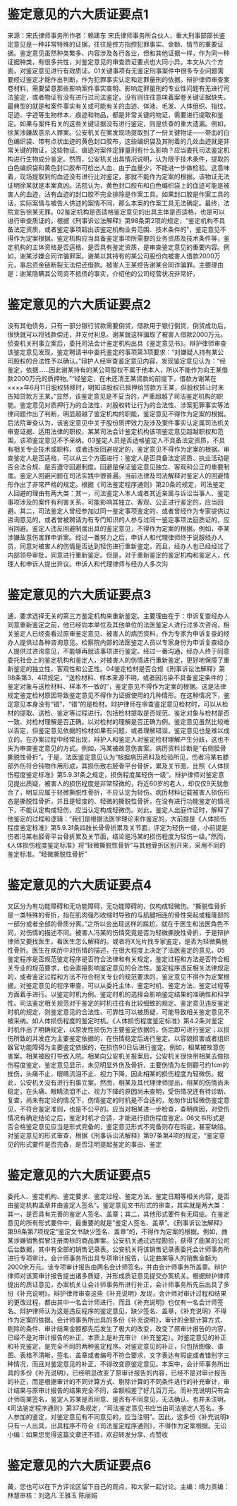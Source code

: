# 鉴定意见的六大质证要点1

来源：宋氏律师事务所作者：赖建东 宋氏律师事务所合伙人，重大刑事部部长鉴定意见是一种非常特殊的证据，往往是控方指控犯罪事实、金额、情节的重要证据。鉴定意见虽然种类繁多、内容涉及各行各业，但和其他证据一样，作为同一种证据种类，有很多共性，对鉴定意见的审查质证要点也大同小异。本文从六个方面，对鉴定意见进行有效质证。01关键事项有无鉴定刑事案件中很多专业问题需要经过鉴定才能作出判断，作为犯罪事实认定和定罪量刑的依据。辩护律师审查案卷材料，需要留意那些影响案件事实查明、影响定罪量刑的专业性问题有无进行司法鉴定，或者物证有没有进行过司法鉴定，没有则往往意味着案卷关键证据缺失。最典型的就是和案件事实有关或可能有关的血迹、体液、毛发、人体组织、指纹、足迹、字迹等生物样本、痕迹和物品，都是非常关键的物证，需要进行提取和鉴定。如果与案件有关的这些关键证据没有进行鉴定，则是侦查的重大遗漏。例如，徐某涉嫌故意杀人罪案。公安机关在案发现场提取到了一份关键物证——带血的白色编织袋、带有点状血迹的黄色封口胶布，这些编织袋及其附着的几处血迹就是非常关键的物证，这些物证、痕迹对案件定罪量刑有什么影响？应当委托司法鉴定机构进行生物成分鉴定。然而，公安机关出具情况说明，认为限于技术条件，提取的白色编织袋和黄色封口胶布可检出人血，由于血量少，不能进一步做检验。这意味着，现场提取到的血迹没有进行比对鉴定，那就不能作为定案的根据。该物证无法证明徐某就是本案真凶。法院认为，黄色封口胶布和白色编织袋上的血迹可能是被害人的血迹，沾有血迹的封口胶不完全排除是作案工具。如果封口胶是作案工具的话，实际案情与被告人供述的案情不同，那么本案的作案工具无法确定。最终，法院宣告徐某无罪。02鉴定机构是否适格鉴定意见的出具主体是否适格，也是可以进行审查质证的。根据《刑事诉讼法解释》第98条第2项的规定，“鉴定机构不具备法定资质，或者鉴定事项超出该鉴定机构业务范围、技术条件的”，鉴定意见不得作为定案根据。鉴定机构应当具备鉴定事项所需要的业务资质及技术条件等，鉴定机构的主体资格是否适格、是否具有鉴定资质，是审查鉴定意见的重要内容。例如，谢某涉嫌合同诈骗罪案。谢某以其持有的某公司股份向被害人借款2000万元，事后资金链断裂无法偿还借款。被害人王某控告谢某合同诈骗罪。主要理由是：谢某隐瞒其公司资不抵债的事实，介绍他的公司经营状况非常好，

# 鉴定意见的六大质证要点2

没有其他债务，只有一部分银行贷款需要倒贷，借款用于银行倒贷，倒贷成功后，很快就可以将钱款偿还，并支付利息。谢某就这样骗取了被害人借款2000万元。侦查机关刑事立案后，委托司法会计鉴定机构出具《鉴定意见书》。辩护律师审查该鉴定意见发现，鉴定聘请书中委托鉴定的事项第3项要求：“对嫌疑人持有某公司股权的合法性予以确认。”辩护人经审查鉴定意见内容，发现鉴定意见认为：“经鉴定，依据……因此谢某持有的某公司股权不属于他本人，所以不能作为向王某借款2000万元的质押物。”“经鉴定，在未还清王某贷款的前提下，借款方谢某在××××年6月11日股权转移时，明知该股权已抵押给贷款方王某，但股权转让时未告知贷款方王某。”显然，该鉴定意见是不妥当的，严重超越了司法鉴定机构的职能。鉴定意见对质押行为的合法性、对股权转让行为的合法性、涉案犯罪事实等法律问题作出了判断，明显超越了鉴定机构的职能，鉴定意见不得作为定案的根据。后法院审查认为，该鉴定意见中关于股份质押效力及涉及案件事实认定属司法机关审查证据、适用法律的职权，某某司法会计鉴定机构该项鉴定意见超越职权和范围，该项鉴定意见不予采纳。03鉴定人员是否适格鉴定人不具备法定资质，不具有相关专业技术或职称，或者违反回避规定的，鉴定意见不得作为定案的根据。审查鉴定人是否适格，可以从三个方面进行：鉴定人是否具备法定资质、执业活动是否合法合规、是否遵守回避制度。回避是保证鉴定意见独立、客观和公正的重要制度。鉴定人回避问题在司法实践中很普遍。当前法律及司法解释对鉴定人的回避情形作出了非常严格的规定。根据《司法鉴定程序通则》第20条的规定，司法鉴定人回避的理由有两大类：其一，司法鉴定人本人或者其近亲属与诉讼当事人、鉴定事项涉及的案件有利害关系，可能影响其独立、客观、公正进行鉴定的，应当回避。其二，司法鉴定人曾经参加过同一鉴定事项鉴定的，或者曾经作为专家提供过咨询意见的，或者曾被聘请为有专门知识的人参与过同一鉴定事项法庭质证的，应当回避。鉴定人违反回避制度出具的鉴定意见，不得作为定案的根据。例如，李某涉嫌故意伤害罪申诉案。经过一番努力之后，申诉人和代理律师终于说服经办人员，同意对被害人的伤情是否达到轻伤进行重新鉴定。而且，经办人也已经经过了内部领导审批，同意进行重新鉴定。但是，对于重新鉴定的鉴定机构和鉴定人，代理人和申诉人提出异议。申诉人和代理律师与经办人多次沟

# 鉴定意见的六大质证要点3

通，要求选择无关的第三方鉴定机构来重新鉴定。主要理由在于：申诉复查经办人同意重新鉴定之前，他已经向本单位及其他单位的法医鉴定人进行过多次咨询，相关鉴定人已经查看过原审鉴定意见、被害人的病历资料，作为专家为申诉复查的经办人提供过各种咨询意见。检察院内部的法医鉴定人员以专家身份为申诉复查经办人提供过咨询意见，不能够再就该事项进行鉴定。经过一番沟通，经办人终于同意委托社会上的鉴定机构和鉴定人，对被害人的伤情进行重新鉴定，更好地保障了重新鉴定的独立性、客观性和公正性。04鉴定检材是否合规《刑事诉讼法解释》第98条第3、4项规定，“送检材料、样本来源不明，或者因污染不具备鉴定条件的；鉴定对象与送检材料、样本不一致的”，鉴定意见不得作为定案的根据。这是法律规定鉴定检材原因导致鉴定意见不得作为证据使用的几种情形。在这种情况下，鉴定意见本身没有“错”，“错”的是检材。辩护律师在审查鉴定意见检材时，可以从检材的提取、送检、鉴定等过程进行。包括检材提取是否规范、鉴定对象与检材是否一致、对检材理解是否正确。以对检材的理解是否正确为例。鉴定意见虽然比较难以否定，但鉴定意见依据的检材如果有问题，或者理解错误，鉴定意见也是难以成立的。在办案过程中经常出现，辩护人和鉴定人对鉴定检材理解产生分歧，这也不失为审查鉴定意见的方式。例如，冯某被故意伤害案。病历资料诊断是“右侧胫骨撕脱性骨折”。于是，法医鉴定意见认为“根据病历资料及检验所见，伤者冯某右膝部外伤符合钝物作用形成，其损伤致右胫骨平台骨折，累及关节面，比照《人体损伤程度鉴定标准》第5.9.3f条之规定，损伤程度属轻伤一级”。辩护律师对鉴定意见提出质疑，被害人的损伤程度是非常轻微的，将近60岁的老人，却仅仅9天就愈合了，明显应属于轻微撕脱性骨折，不应认定为轻伤。病历材料记载被害人损伤形态是撕脱性骨折，并且是轻度的、轻微的撕脱性骨折，在没有进行功能鉴定的情况下，不能认定构成轻伤，应当认定构成轻微伤。对此，鉴定人出庭作证时，解释了他鉴定的过程和逻辑：“我们是根据法医学理论来作鉴定的，大前提是《人体损伤程度鉴定标准》第5.9.3f条四肢长骨骨折累及关节面，评定为轻伤一级，小前提是伤者冯某右胫骨平台骨折累及关节面，结论是冯某的损伤程度为轻伤一级。”然而，《人体损伤程度鉴定标准》将“轻微撕脱性骨折”与其他骨折区别开来，采用不同的鉴定标准。“轻微撕脱性骨折”

# 鉴定意见的六大质证要点4

又区分为有功能障碍和无功能障碍，无功能障碍的，仅构成轻微伤。“撕脱性骨折是一类特殊的骨折，指在肌肉强烈收缩时导致的与肌腱相连的骨性突起或粗隆部的一部分或者全部的骨质分离。”之所以会出现这样的尴尬，就在于医生和法医角色不同，对伤情的描述不同。被害人冯某的伤情究竟是否为轻微撕脱性骨折，于是辩护律师又要找医生，看医生怎么解释的。或者将X光片找专家鉴定，是否为轻微撕脱性骨折。医生在病历中对伤情的描述，在很大程度上决定了法医鉴定的意见。05鉴定程序是否规范鉴定程序是否符合法律和有关规定，鉴定过程和方法是否符合相关专业的规范要求，也会直接影响鉴定意见的合法性。鉴定程序违反相关法律规定的，或者鉴定过程和方法不符合相关专业的规范要求的，鉴定意见不得作为定案根据。对鉴定意见的程序审查，可以从委托主体、鉴定时机、鉴定方法、鉴定过程等方面着手进行。以鉴定时机为例。鉴定时机的选择会影响鉴定结果的准确性和科学性。司法鉴定相关规范对于鉴定的时机往往有比较细致的规定。鉴定意见违反鉴定时机的规定，则鉴定意见的合法性、可靠性可以被质疑，可能导致相关鉴定意见不被采纳。如人体损伤程度的鉴定时机。《人体损伤程度鉴定标准》第4.2条对鉴定时机作出了明确规定，以原发性损伤为主要鉴定依据的，伤后即可进行鉴定；以损伤所致的并发症为主要鉴定依据的，在伤情稳定后进行鉴定。以容貌损害或者组织器官功能障碍为主要鉴定依据的，在损伤90日后进行鉴定。例如，相某被故意伤害案。相某被殴打导致入院。相某向公安机关报案后，公安机关很快带相某去做损伤程度鉴定，鉴定意见显示，未见明显外伤及骨折，主要伤情为左侧颧弓约1cm的挫伤，头痛不止、眼睛流泪不止、视力下降，因此相某的损伤程度为轻微伤。据此，公安机关没有进行刑事立案。然而，相某及其代理律师提出，相某的伤情尚未稳定，在头痛、眼睛流泪不止、视力下降的原因尚未查明，受伤情况还有待诊断、复查，尚未有定论的情况下，伤情鉴定的时机是不合适的，匆匆作出轻微伤鉴定意见，不符合鉴定准则，也是不公平的。应当对相某进一步检查，查明病因，对受伤情况有确定结论之后，鉴定时机才合适，才能进行损伤程度鉴定。06文书形式是否合格鉴定意见应当是形式完备的，鉴定意见形式不完备则存在瑕疵，甚至缺陷。对鉴定意见的形式审查，根据《刑事诉讼法解释》第97条第4项的规定，“鉴定意见的形式要件是否完备，是否注明提起鉴定的事由、鉴定

# 鉴定意见的六大质证要点5

委托人、鉴定机构、鉴定要求、鉴定过程、鉴定方法、鉴定日期等相关内容，是否由鉴定机构盖章并由鉴定人签名”。鉴定意见文书形式的审查，其实就是两大类：其一，是否具有完善的鉴定人签名、盖章；其二，其他形式要件有无瑕疵。在鉴定意见的所有形式要件中，最重要的就是“鉴定人签名、盖章”。《刑事诉讼法解释》第98条第7项规定“鉴定文书缺少签名、盖章”的，不得作为定案的根据。例如，曲某涉嫌销售假冒注册商标的商品罪案。公安机关通过远程勘验，获得了曲某的公司后台数据，其中有全部的销售记录表。公安机关将该销售记录表委托会计师事务所进行专项审计。会计师事务所出具专项审计报告，认定曲某等人的销售金额为2000余万元。该专项审计报告由两名会计师签名，并由会计师事务所盖章。辩护律师对该案审计报告提出诸多质疑，并形成质证意见提交办案机关。根据辩护律师提出的质证意见，办案机关让会计师事务所进行补正，会计师事务所先后出具了多份《补充说明》。辩护律师审查这些《补充说明》发现，会计师对审计过程和结果的更改过程，都由其中一名会计师进行，而且《补充说明》也仅有一名会计师签名。辩护律师认为这是违反程序的鉴定意见，缺少签名、盖章，《补充说明》不得作为定案的依据。会计师事务所出具的多份《补充说明》，审计的金额计算方式、剔除的条件、审计结果金额都先后发生了极大的改变，改变了原审计报告的内容，已经不是对审计报告的补正，本质上是补充审计（补充鉴定）。对鉴定意见的补正和补充鉴定，是完全不同的两种鉴定程序。对鉴定意见的补正，只包括图像、谱图、表格不清晰，签名、盖章或者编号不符合要求，文字表达有瑕疵或者错别字三种情况，而且对鉴定意见的补正，不得改变原鉴定意见。本案中，会计师事务所出具的多份《补充说明》，已经明显改变了原审计报告的内容，已经不是对审计报告的补正，而是根据审计的不同计算方式、剔除计算的不同条件进行的补充审计，审计结果与原审计报告的结果完全不同，金额相差了好几百万元。而补充说明只有会计师周某签名，鉴定人苏某是否同意、是否有不同意见，无法确认，也并未注明。《司法鉴定程序通则》第37条规定，“司法鉴定意见书应当由司法鉴定人签名。多人参加的鉴定，对鉴定意见有不同意见的，应当注明”。因此，这多份《补充说明》只有一人出具，出具程序不符合《司法鉴定程序通则》，不得作为定案根据。无讼小编：如果您觉得这篇文章还不错，欢迎转发分享、点赞收

# 鉴定意见的六大质证要点6

藏，您也可以在下方评论区留下自己的观点，和大家一起讨论。主编：靖力责编：林慧审核：刘逸凡 王雅玉 陈丽娟

